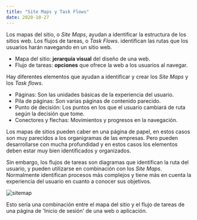 ```yaml
---
title: "Site Maps y Task Flows"
date: 2020-10-27
---
```


Los mapas del sitio, o *Site Maps*, ayudan a identificar la estructura de los sitios web. 
Los flujos de tareas, o *Task Flows*. identifican las rutas que los usuarios harán navegando en un sitio web.

* Mapa del sitio: **jerarquía visual** del diseño de una web.
* Flujo de tareas: **opciones** que ofrece la web a los usuarios al navegar.

Hay diferentes elementos que ayudan a identificar y crear los *Site Maps* y los *Task flows*.

* Páginas: Son las unidades básicas de la experiencia del usuario.
* Pila de páginas: Son varias páginas de contenido parecido.
* Punto de decisión: Los puntos en los que el usuario cambiará de ruta según la decisión que tome. 
* Conectores y flechas: Movimientos y progresos en la navegación. 

Los mapas de sitios pueden caber en una página de papel, en estos casos son muy parecidos a los organigramas de las empresas. Pero pueden desarrollarse con mucha profundidad y en estos casos los elementos deben estar muy bien identificados y organizados.

Sin embargo, los flujos de tareas son diagramas que identifican la ruta del usuario, y pueden utilizarse en combinación con los *Site Maps*. Normalmente identifican procesos más complejos y tiene más en cuenta la experiencia del usuario en cuanto a conocer sus objetivos. 

![sitemap](/C:\Users\Amaia\Desktop\UNI\Web\GITHUB\github-pages\_posts\sitemap.png) 

Esto sería una combinación entre el mapa del sitio y el flujo de tareas de una página de 'Inicio de sesión' de una web o aplicación. 

